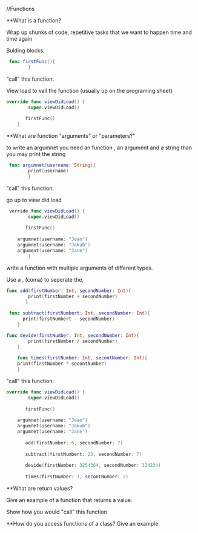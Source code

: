 //Functions 


**What is a function?

Wrap up shunks of code, repetitive tasks that we want to happen time and time again

Bulding blocks:

```swift
 func firstFunc(){
        }
```
"call" this function:

View load to vall the function (usually up on the programing sheet)

```swift
override func viewDidLoad() {
        super.viewDidLoad()
      
       firstFunc()
    }
```

**What are function "arguments" or "parameters?"

to write an argumnet you need an function , an argument and a string than you may print the string

```swift
 func argumnet(username: String){
        print(username)
        }
```
"call" this function:

go up to view did load

```swift
 verride func viewDidLoad() {
        super.viewDidLoad()
      
       firstFunc()
    
    argumnet(username: "Joao")
    argumnet(username: "Jakub")
    argument(username: "Jane")
        }
```

write a function with multiple arguments of different types.

Use a , (coma) to seperate the, 

```swift
func add(firstNumber: Int, secondNumber: Int){
        print(firstNumber + secondNumber)
       }
 
 func subtract(firstNumbert: Int, secondNumber: Int){
      print(firstNumbert - secondNumber)
    }

func devide(firstNumber: Int, secondNumber: Int){
        print(firstNumber / secondNumber)
    }
    
    func times(firstNumber: Int, secontNumber: Int){
    print(firstNumber * secontNumber)
    }
```
"call" this function:

```swift
override func viewDidLoad() {
        super.viewDidLoad()
      
       firstFunc()
    
    argumnet(username: "Joao")
    argumnet(username: "Jakub")
    argumnet(username: "Jane")
        
       add(firstNumber: 6, secondNumber: 7)
   
       subtract(firstNumbert: 23, secondNumber: 7)
       
       devide(firstNumber: 3254364, secondNumber: 324234)
       
       times(firstNumber: 1, secontNumber: 2)
```
**What are return values?

Give an example of a function that returns a value.

Show how you would "call" this function

**How do you access functions of a class? Give an example.

